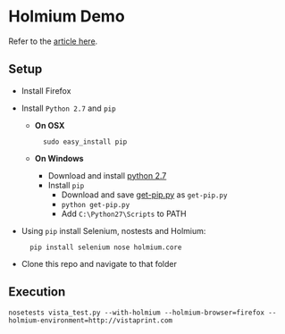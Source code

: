 # Holmium Demo

Refer to the [article here](http://lifeinvistaprint.com/techblog/unit-testing-holmium-page-objects/).

## Setup

* Install Firefox
* Install `Python 2.7` and `pip`
    * **On OSX**

            sudo easy_install pip

    * **On Windows**
      * Download and install [python 2.7](https://www.python.org/download/releases/2.7.7/)
      * Install `pip`
          * Download and save [get-pip.py](https://raw.github.com/pypa/pip/master/contrib/get-pip.py) as `get-pip.py`
          * `python get-pip.py`
          * Add `C:\Python27\Scripts` to PATH

* Using `pip` install Selenium, nostests and Holmium:

        pip install selenium nose holmium.core
* Clone this repo and navigate to that folder

## Execution

    nosetests vista_test.py --with-holmium --holmium-browser=firefox --holmium-environment=http://vistaprint.com
